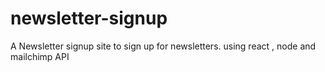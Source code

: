 # newsletter-signup

A Newsletter signup site to sign up for newsletters. using react , node and mailchimp API

